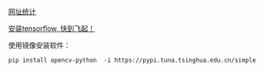 [网址统计](https://blog.csdn.net/liyuanbhu/article/details/50708836)

[安装tensorflow, 快到飞起！](https://mirrors.tuna.tsinghua.edu.cn/help/tensorflow/)

使用镜像安装软件：
```
pip install opencv-python  -i https://pypi.tuna.tsinghua.edu.cn/simple
```
